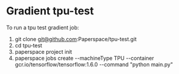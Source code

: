 # Gradient tpu-test

To run a tpu test gradient job:

1. git clone git@github.com:Paperspace/tpu-test.git
2. cd tpu-test
3. paperspace project init
4. paperspace jobs create --machineType TPU --container gcr.io/tensorflow/tensorflow:1.6.0 --command "python main.py"
